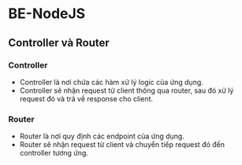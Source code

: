 # BE-NodeJS

## Controller và Router
### Controller
- Controller là nơi chứa các hàm xử lý logic của ứng dụng.
- Controller sẽ nhận request từ client thông qua router, sau đó xử lý request đó và trả về response cho client.

### Router
- Router là nơi quy định các endpoint của ứng dụng.
- Router sẽ nhận request từ client và chuyển tiếp request đó đến controller tương ứng.